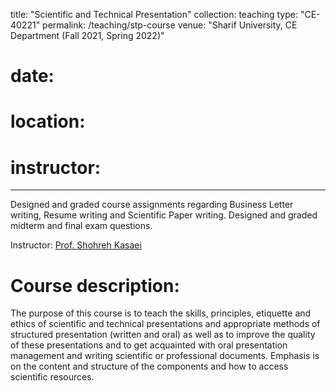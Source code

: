 title: "Scientific and Technical Presentation"
collection: teaching
type: "CE-40221"
permalink: /teaching/stp-course
venue: "Sharif University, CE Department (Fall 2021, Spring 2022)"
# date: 
# location: 
# instructor:
---
Designed and graded course assignments regarding Business Letter writing, Resume writing and Scientific Paper writing. Designed and graded midterm and final exam questions. 


Instructor: [Prof. Shohreh Kasaei](https://scholar.google.com/citations?user=mvx4PvgAAAAJ&hl=en)

Course description:
======
The purpose of this course is to teach the skills, principles, etiquette and ethics of scientific and technical presentations and appropriate methods of structured presentation (written and oral) as well as to improve the quality of these presentations and to get acquainted with oral presentation management and writing scientific or professional documents. Emphasis is on the content and structure of the components and how to access scientific resources.